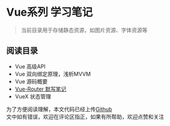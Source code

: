 # Vue系列 **学习笔记**

> 当前目录用于存储静态资源，如图片资源、字体资源等

## 阅读目录
-  Vue 高级API
-  Vue 双向绑定原理，浅析MVVM
-  Vue 源码概要
-  [Vue-Router 默写笔记](https://github.com/SandySY/vue-notes/recode-vue-router/)
-  VueX 状态管理


为了方便阅读理解，本文代码已经上传[Github](https://github.com/SandySY/vue-notes)  
文中如有错误，欢迎在评论区指正，如果有所帮助，欢迎点赞和关注